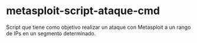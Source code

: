# metasploit-script-ataque-cmd
Script que tiene como objetivo realizar un ataque con Metasploit a un rango de IPs en un segmento determinado.

